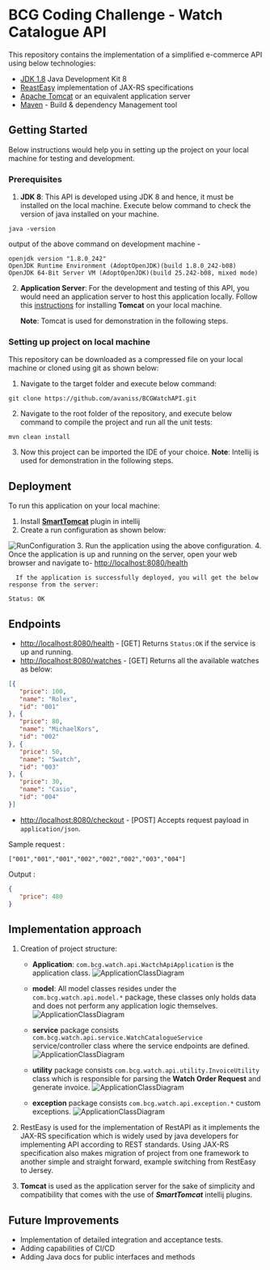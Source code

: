 # BCG Coding Challenge - Watch Catalogue API

This repository contains the implementation of a simplified e-commerce API using below technologies:

* [JDK 1.8](https://docs.oracle.com/javase/8/docs/api/) Java Development Kit 8
* [ReastEasy](https://docs.jboss.org/resteasy/docs/3.0.6.Final/userguide/html_single/index.html) implementation of JAX-RS specifications 
* [Apache Tomcat](http://tomcat.apache.org/) or an equivalent application server
* [Maven](https://maven.apache.org/) - Build & dependency Management tool


## Getting Started

Below instructions would help you in setting up the project on your local machine for testing and development.

### Prerequisites

1. **JDK 8**: This API is developed using JDK 8 and hence, it must be installed on the local machine.
Execute below command to check the version of java installed on your machine.

```
java -version
```

output of the above command on development machine -

```
openjdk version "1.8.0_242"
OpenJDK Runtime Environment (AdoptOpenJDK)(build 1.8.0_242-b08)
OpenJDK 64-Bit Server VM (AdoptOpenJDK)(build 25.242-b08, mixed mode)
```

2. **Application Server**: For the development and testing of this API, you would need an application server to host this
application locally. Follow this [instructions](https://tomcat.apache.org/tomcat-9.0-doc/setup.html) for installing **Tomcat** on your local machine. 
   
   **Note**: Tomcat is used for demonstration in the following steps. 


### Setting up project on local machine

This repository can be downloaded as a compressed file on your local machine or cloned 
using git as shown below:

1. Navigate to the target folder and execute below command:

```
git clone https://github.com/avaniss/BCGWatchAPI.git
```

2. Navigate to the root folder of the repository, and execute below command to compile the project and run all the unit tests:

```
mvn clean install
```
3. Now this project can be imported the IDE of your choice.
**Note**: Intellij is used for demonstration in the following steps.

## Deployment

To run this application on your local machine:

 1. Install [**SmartTomcat**](https://plugins.jetbrains.com/plugin/9492-smart-tomcat) plugin in intellij 
 2. Create a run configuration as shown below:

   ![RunConfiguration](docs/runConfiguration.png)
 3. Run the application using the above configuration.
 4. Once the application is up and running on the server, open your web browser and 
navigate to- [http://localhost:8080/health](http://localhost:8080/health)
    
      If the application is successfully deployed, you will get the below response from the server:

```
Status: OK
```

## Endpoints

* [http://localhost:8080/health](http://localhost:8080/health) - [GET] Returns ```Status:OK``` if the service is up and running.
* [http://localhost:8080/watches](http://localhost:8080/watches) - [GET] Returns all the available watches as below:
```json
[{
   "price": 100,
   "name": "Rolex",
   "id": "001"
}, {
   "price": 80,
   "name": "MichaelKors",
   "id": "002"
}, {
   "price": 50,
   "name": "Swatch",
   "id": "003"
}, {
   "price": 30,
   "name": "Casio",
   "id": "004"
}]
```

* [http://localhost:8080/checkout](http://localhost:8080/checkout) - [POST] Accepts request payload in ```application/json```.

Sample request :

```["001","001","001","002","002","002","003","004"]```

Output :

```json
{
   "price": 480
}
```

## Implementation approach

1. Creation of project structure:
   * **Application**: ```com.bcg.watch.api.WactchApiApplication``` is the application class.
   ![ApplicationClassDiagram](docs/apiClassDiagram.png)   


   * **model**:  All model classes resides under the ```com.bcg.watch.api.model.*``` package, these classes only holds data
   and does not perform any application logic themselves.
    ![ApplicationClassDiagram](docs/modelClassDiagram.png)   

   * **service** package consists ```com.bcg.watch.api.service.WatchCatalogueService``` service/controller class where the service endpoints are defined.
    ![ApplicationClassDiagram](docs/serviceClassDiagram.png)
   
   * **utility** package consists ```com.bcg.watch.api.utility.InvoiceUtility``` class which is responsible for parsing the **Watch Order Request** and generate invoice.
    ![ApplicationClassDiagram](docs/utilityClassDiagram.png)
   
   * **exception** package consists ```com.bcg.watch.api.exception.*``` custom exceptions.
    ![ApplicationClassDiagram](docs/exceptionClassDiagram.png)

2. RestEasy is used for the implementation of RestAPI as it implements the JAX-RS specification which is widely used by
java developers for implementing API according to REST standards. Using JAX-RS specification also makes migration of
project from one framework to another simple and straight forward, example switching from RestEasy to Jersey.

3. **Tomcat** is used as the application server for the sake of simplicity and compatibility that comes with the use of ***SmartTomcat*** intellij plugins.

## Future Improvements

* Implementation of detailed integration and acceptance tests.
* Adding capabilities of CI/CD
* Adding Java docs for public interfaces and methods
